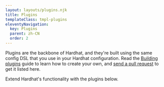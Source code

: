 ```yaml
---
layout: layouts/plugins.njk
title: Plugins
templateClass: tmpl-plugins
eleventyNavigation:
  key: Plugins
  parent: zh-CN
  order: 2
---
```


Plugins are the backbone of Hardhat, and they're built using the same config DSL that you use in your Hardhat configuration. Read the [Building plugins](https://hardhat.org/advanced/building-plugins.html) guide to learn how to create your own, and [send a pull request](https://github.com/nomiclabs/hardhat/blob/master/docs/.vuepress/plugins.js) to get it listed here.

Extend Hardhat's functionality with the plugins below.